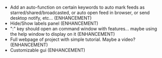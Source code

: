 * Add an auto-function on certain keywords to auto mark feeds as starred/shared/broadcasted, or auto open  feed in browser, or send desktop notify, etc... (ENHANCEMENT)
* Hide/Show labels panel (ENHANCEMENT)
* ":" key should open an command window with features... maybe using the help window to display on it (ENHANCEMENT)
* Full webpage of project with simple tutorial. Maybe a video?  (ENHANCEMENT)
* Customizable gui (ENHANCEMENT)

